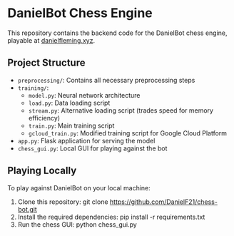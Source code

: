 # DanielBot Chess Engine

This repository contains the backend code for the DanielBot chess engine, playable at [danielfleming.xyz](https://danielfleming.xyz).

## Project Structure

- `preprocessing/`: Contains all necessary preprocessing steps
- `training/`:
  - `model.py`: Neural network architecture
  - `load.py`: Data loading script
  - `stream.py`: Alternative loading script (trades speed for memory efficiency)
  - `train.py`: Main training script
  - `gcloud_train.py`: Modified training script for Google Cloud Platform
- `app.py`: Flask application for serving the model
- `chess_gui.py`: Local GUI for playing against the bot

## Playing Locally

To play against DanielBot on your local machine:

1. Clone this repository: git clone https://github.com/DanielF21/chess-bot.git
2.  Install the required dependencies: pip install -r requirements.txt
3. Run the chess GUI: python chess_gui.py
